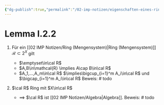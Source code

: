 ```yaml
---
{"dg-publish":true,"permalink":"/02-imp-notizen/eigenschaften-eines-rings/"}
---
```


# Lemma I.2.2
1. Für ein [[02 IMP Notizen/Ring (Mengensystem)\|Ring (Mengensystem)]] $\mathcal{R}\subset 2^X$ gilt 
	- $\emptyset\in\cal R$
	- $A,B\in\mathcal{R} \implies A\cap B\in\cal R$
	- $A_1,...,A_m\in\cal R$ $\implies\bigcup_{i=1}^m A_i\in\cal R$ und $\bigcap_{i=1}^m A_i\in\cal R$
	Beweis: # todo  

3. $\cal R$ Ring mit $X\in\cal R$ 
	- $\implies$ $\cal R$ ist [[02 IMP Notizen/Algebra\|Algebra]]. 
	Beweis: # todo
